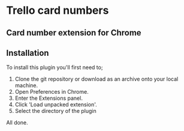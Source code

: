# Trello card numbers

## Card number extension for Chrome

## Installation

To install this plugin you'll first need to;

1. Clone the git repository or download as an archive onto your local machine.
2. Open Preferences in Chrome.
3. Enter the Extensions panel.
4. Click 'Load unpacked extension'.
5. Select the directory of the plugin

All done.
